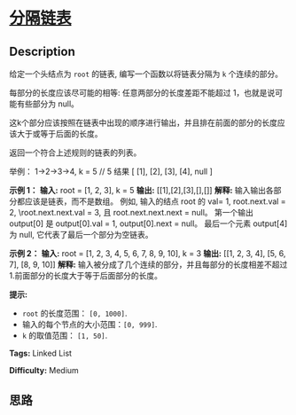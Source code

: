 # [分隔链表][title]

## Description

给定一个头结点为 `root` 的链表, 编写一个函数以将链表分隔为 `k` 个连续的部分。

每部分的长度应该尽可能的相等: 任意两部分的长度差距不能超过 1，也就是说可能有些部分为 null。

这k个部分应该按照在链表中出现的顺序进行输出，并且排在前面的部分的长度应该大于或等于后面的长度。

返回一个符合上述规则的链表的列表。

举例： 1->2->3->4, k = 5 // 5 结果 [ [1], [2], [3], [4], null ]

**示例 1：**
            **输入:**     root = [1, 2, 3], k = 5    **输出:** [[1],[2],[3],[],[]]    **解释:**    输入输出各部分都应该是链表，而不是数组。    例如, 输入的结点 root 的 val= 1, root.next.val = 2, \root.next.next.val = 3, 且 root.next.next.next = null。    第一个输出 output[0] 是 output[0].val = 1, output[0].next = null。    最后一个元素 output[4] 为 null, 它代表了最后一个部分为空链表。    

**示例 2：**
            **输入:**     root = [1, 2, 3, 4, 5, 6, 7, 8, 9, 10], k = 3    **输出:** [[1, 2, 3, 4], [5, 6, 7], [8, 9, 10]]    **解释:**    输入被分成了几个连续的部分，并且每部分的长度相差不超过1.前面部分的长度大于等于后面部分的长度。    



**提示:**

  * `root` 的长度范围： `[0, 1000]`.
  * 输入的每个节点的大小范围：`[0, 999]`.
  * `k` 的取值范围： `[1, 50]`.




**Tags:** Linked List

**Difficulty:** Medium

## 思路

[title]: https://leetcode-cn.com/problems/split-linked-list-in-parts
